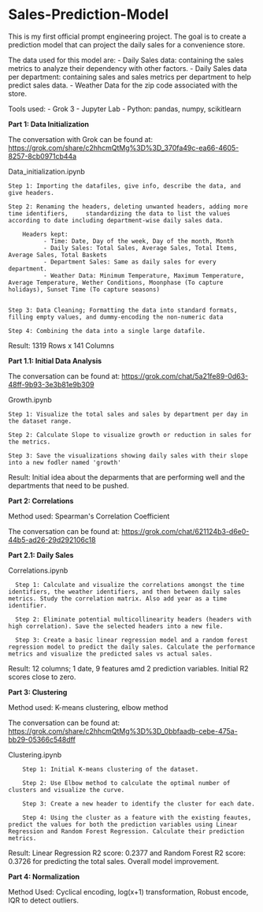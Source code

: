 # Sales-Prediction-Model

This is my first official prompt engineering project. The goal is to create a prediction model that can project the daily sales for a convenience store.

The data used for this model are:
    - Daily Sales data: containing the sales metrics to analyze their dependency with other factors.
    - Daily Sales data per department: containing sales and sales metrics per department to help predict sales data.
    - Weather Data for the zip code associated with the store.

Tools used:
          - Grok 3
          - Jupyter Lab
          - Python: pandas, numpy, scikitlearn


**Part 1: Data Initialization**

The conversation with Grok can be found at:
https://grok.com/share/c2hhcmQtMg%3D%3D_370fa49c-ea66-4605-8257-8cb0971cb44a

Data_initialization.ipynb

    Step 1: Importing the datafiles, give info, describe the data, and give headers.

    Step 2: Renaming the headers, deleting unwanted headers, adding more time identifiers,     standardizing the data to list the values according to date including department-wise daily sales data.

        Headers kept:
              - Time: Date, Day of the week, Day of the month, Month
              - Daily Sales: Total Sales, Average Sales, Total Items, Average Sales, Total Baskets
              - Department Sales: Same as daily sales for every department.
              - Weather Data: Minimum Temperature, Maximum Temperature, Average Temperature, Wether Conditions, Moonphase (To capture holidays), Sunset Time (To capture seasons)


    Step 3: Data Cleaning; Formatting the data into standard formats, filling empty values, and dummy-encoding the non-numeric data

    Step 4: Combining the data into a single large datafile.

Result: 1319 Rows x 141 Columns

  **Part 1.1: Initial Data Analysis**

  The conversation can be found at:
  https://grok.com/chat/5a21fe89-0d63-48ff-9b93-3e3b81e9b309

  Growth.ipynb

    Step 1: Visualize the total sales and sales by department per day in the dataset range.

    Step 2: Calculate Slope to visualize growth or reduction in sales for the metrics.

    Step 3: Save the visualizations showing daily sales with their slope into a new fodler named 'growth'

Result: Initial idea about the deparments that are performing well and the departments that need to be pushed.

**Part 2: Correlations**

Method used: Spearman's Correlation Coefficient

The conversation can be found at:
https://grok.com/chat/621124b3-d6e0-44b5-ad26-29d292106c18 

  **Part 2.1: Daily Sales**

  Correlations.ipynb

      Step 1: Calculate and visualize the correlations amongst the time identifiers, the weather identifiers, and then between daily sales metrics. Study the correlation matrix. Also add year as a time identifier.
  
      Step 2: Eliminate potential multicollinearity headers (headers with high correlation). Save the selected headers into a new file.

      Step 3: Create a basic linear regression model and a random forest regression model to predict the daily sales. Calculate the performance metrics and visualize the predicted sales vs actual sales.  

Result: 12 columns; 1 date, 9 features amd 2 prediction variables. Initial R2 scores close to zero.

**Part 3: Clustering**

Method used: K-means clustering, elbow method

The conversation can be found at:
https://grok.com/share/c2hhcmQtMg%3D%3D_0bbfaadb-cebe-475a-bb29-05366c548dff

Clustering.ipynb

        Step 1: Initial K-means clustering of the dataset.
        
        Step 2: Use Elbow method to calculate the optimal number of clusters and visualize the curve.

        Step 3: Create a new header to identify the cluster for each date.

        Step 4: Using the cluster as a feature with the existing feautes, predict the values for both the prediction variables using Linear Regression and Random Forest Regression. Calculate their prediction metrics.

Result: Linear Regression R2 score: 0.2377 and Random Forest R2 score: 0.3726 for predicting the total sales. Overall model improvement.
        
**Part 4: Normalization**

Method Used: Cyclical encoding, log(x+1) transformation, Robust encode, IQR to detect outliers.


